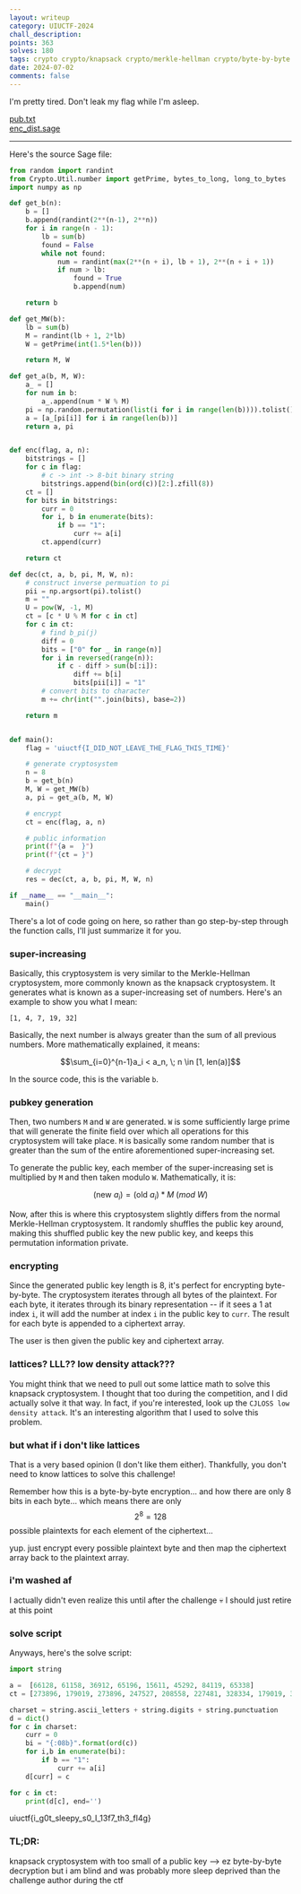 ```yaml
---
layout: writeup
category: UIUCTF-2024
chall_description:
points: 363
solves: 180
tags: crypto crypto/knapsack crypto/merkle-hellman crypto/byte-by-byte
date: 2024-07-02
comments: false
---
```


<script
  src="https://cdn.mathjax.org/mathjax/latest/MathJax.js?config=TeX-AMS-MML_HTMLorMML"
  type="text/javascript">
</script>

I'm pretty tired. Don't leak my flag while I'm asleep.

[pub.txt](https://github.com/Nightxade/ctf-writeups/tree/master/assets/CTFs/UIUCTF-2024/nap-pub.txt)  
[enc_dist.sage](https://github.com/Nightxade/ctf-writeups/tree/master/assets/CTFs/UIUCTF-2024/nap-enc_dist.sage)  

---

Here's the source Sage file:  

```py
from random import randint
from Crypto.Util.number import getPrime, bytes_to_long, long_to_bytes
import numpy as np

def get_b(n):
    b = []
    b.append(randint(2**(n-1), 2**n))
    for i in range(n - 1):
        lb = sum(b)
        found = False
        while not found:
            num = randint(max(2**(n + i), lb + 1), 2**(n + i + 1))
            if num > lb:
                found = True
                b.append(num)

    return b

def get_MW(b):
    lb = sum(b)
    M = randint(lb + 1, 2*lb)
    W = getPrime(int(1.5*len(b)))

    return M, W

def get_a(b, M, W):
    a_ = []
    for num in b:
        a_.append(num * W % M)
    pi = np.random.permutation(list(i for i in range(len(b)))).tolist()
    a = [a_[pi[i]] for i in range(len(b))]
    return a, pi


def enc(flag, a, n):
    bitstrings = []
    for c in flag:
        # c -> int -> 8-bit binary string
        bitstrings.append(bin(ord(c))[2:].zfill(8))
    ct = []
    for bits in bitstrings:
        curr = 0
        for i, b in enumerate(bits):
            if b == "1":
                curr += a[i]
        ct.append(curr)

    return ct

def dec(ct, a, b, pi, M, W, n):
    # construct inverse permuation to pi
    pii = np.argsort(pi).tolist()
    m = ""
    U = pow(W, -1, M)
    ct = [c * U % M for c in ct]
    for c in ct:
        # find b_pi(j)
        diff = 0
        bits = ["0" for _ in range(n)]
        for i in reversed(range(n)):
            if c - diff > sum(b[:i]):
                diff += b[i]
                bits[pii[i]] = "1"
        # convert bits to character
        m += chr(int("".join(bits), base=2))

    return m


def main():
    flag = 'uiuctf{I_DID_NOT_LEAVE_THE_FLAG_THIS_TIME}'

    # generate cryptosystem
    n = 8
    b = get_b(n)
    M, W = get_MW(b)
    a, pi = get_a(b, M, W)

    # encrypt
    ct = enc(flag, a, n)

    # public information
    print(f"{a =  }")
    print(f"{ct = }")

    # decrypt
    res = dec(ct, a, b, pi, M, W, n)

if __name__ == "__main__":
    main()

```

There's a lot of code going on here, so rather than go step-by-step through the function calls, I'll just summarize it for you.  

### super-increasing  

Basically, this cryptosystem is very similar to the Merkle-Hellman cryptosystem, more commonly known as the knapsack cryptosystem. It generates what is known as a super-increasing set of numbers. Here's an example to show you what I mean:  

`[1, 4, 7, 19, 32]`  

Basically, the next number is always greater than the sum of all previous numbers. More mathematically explained, it means:  

$$\sum_{i=0}^{n-1}a_i < a_n, \; n \in [1, len(a)]$$  

In the source code, this is the variable `b`.  

### pubkey generation

Then, two numbers `M` and `W` are generated. `W` is some sufficiently large prime that will generate the finite field over which all operations for this cryptosystem will take place.  `M` is basically some random number that is greater than the sum of the entire aforementioned super-increasing set.  

To generate the public key, each member of the super-increasing set is multiplied by `M` and then taken modulo `W`. Mathematically, it is:  

$$(\text{new } a_i) = (\text{old } a_i) * M \; (mod \; W)$$  

Now, after this is where this cryptosystem slightly differs from the normal Merkle-Hellman cryptosystem.  It randomly shuffles the public key around, making this shuffled public key the new public key, and keeps this permutation information private.  

### encrypting

Since the generated public key length is 8, it's perfect for encrypting byte-by-byte. The cryptosystem iterates through all bytes of the plaintext. For each byte, it iterates through its binary representation -- if it sees a 1 at index `i`, it will add the number at index `i` in the public key to `curr`. The result for each byte is appended to a ciphertext array.  

The user is then given the public key and ciphertext array.  

### lattices? LLL?? low density attack???  

You might think that we need to pull out some lattice math to solve this knapsack cryptosystem. I thought that too during the competition, and I did actually solve it that way. In fact, if you're interested, look up the `CJLOSS low density attack`. It's an interesting algorithm that I used to solve this problem.  

### but what if i don't like lattices  

That is a very based opinion (I don't like them either). Thankfully, you don't need to know lattices to solve this challenge!  

Remember how this is a byte-by-byte encryption...  and how there are only 8 bits in each byte... which means there are only $$2^8=128$$ possible plaintexts for each element of the ciphertext...  

yup. just encrypt every possible plaintext byte and then map the ciphertext array back to the plaintext array.  

### i'm washed af  

I actually didn't even realize this until after the challenge 💀 I should just retire at this point  

### solve script

Anyways, here's the solve script:  

```py
import string

a =  [66128, 61158, 36912, 65196, 15611, 45292, 84119, 65338]
ct = [273896, 179019, 273896, 247527, 208558, 227481, 328334, 179019, 336714, 292819, 102108, 208558, 336714, 312723, 158973, 208700, 208700, 163266, 244215, 336714, 312723, 102108, 336714, 142107, 336714, 167446, 251565, 227481, 296857, 336714, 208558, 113681, 251565, 336714, 227481, 158973, 147400, 292819, 289507]

charset = string.ascii_letters + string.digits + string.punctuation
d = dict()
for c in charset:
    curr = 0
    bi = "{:08b}".format(ord(c))
    for i,b in enumerate(bi):
        if b == "1":
            curr += a[i]
    d[curr] = c

for c in ct:
    print(d[c], end='')
```

  uiuctf{i_g0t_sleepy_s0_I_13f7_th3_fl4g}

### TL;DR:
knapsack cryptosystem with too small of a public key --> ez byte-by-byte decryption but i am blind and was probably more sleep deprived than the challenge author during the ctf